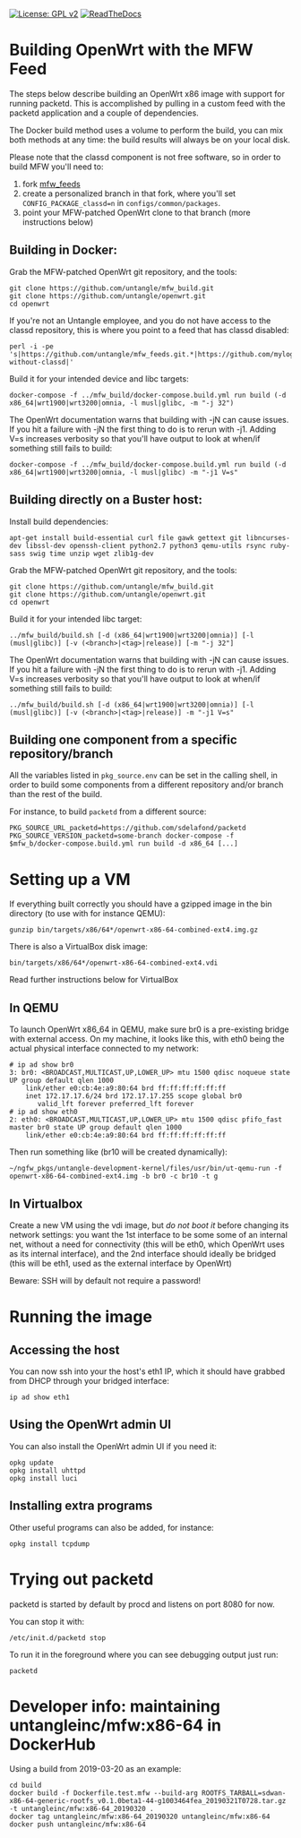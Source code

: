[![License: GPL v2](https://img.shields.io/badge/License-GPL%20v2-blue.svg)](https://www.gnu.org/licenses/old-licenses/gpl-2.0.en.html)
[![ReadTheDocs](https://readthedocs.org/projects/microfirewall/badge/?version=latest)](https://microfirewall.readthedocs.io/)

Building OpenWrt with the MFW Feed
=======================================

The steps below describe building an OpenWrt x86 image with support for
running packetd. This is accomplished by pulling in a custom feed with
the packetd application and a couple of dependencies.

The Docker build method uses a volume to perform the build, you can mix
both methods at any time: the build results will always be on your local
disk.

Please note that the classd component is not free software, so in order
to build MFW you'll need to:

1. fork [mfw_feeds](https://github.com//untangle/mfw_feeds)
2. create a personalized branch in that fork, where you'll set
   `CONFIG_PACKAGE_classd=n` in `configs/common/packages`.
3. point your MFW-patched OpenWrt clone to that branch (more
   instructions below)

Building in Docker:
-------------------

Grab the MFW-patched OpenWrt git repository, and the tools:
```
git clone https://github.com/untangle/mfw_build.git
git clone https://github.com/untangle/openwrt.git
cd openwrt
```

If you're not an Untangle employee, and you do not have access to the
classd repository, this is where you point to a feed that has classd
disabled:

```
perl -i -pe 's|https://github.com/untangle/mfw_feeds.git.*|https://github.com/mylogin/mfw_feeds.git;branch-without-classd|'
```

Build it for your intended device and libc targets:
```
docker-compose -f ../mfw_build/docker-compose.build.yml run build (-d x86_64|wrt1900|wrt3200|omnia, -l musl|glibc, -m "-j 32") 
```

The OpenWrt documentation warns that building with -jN can cause
issues. If you hit a failure with -jN the first thing to do is to rerun
with -j1. Adding V=s increases verbosity so that you'll have output to
look at when/if something still fails to build:

```
docker-compose -f ../mfw_build/docker-compose.build.yml run build (-d x86_64|wrt1900|wrt3200|omnia, -l musl|glibc) -m "-j1 V=s"
```

Building directly on a Buster host:
------------------------------------

Install build dependencies:
```
apt-get install build-essential curl file gawk gettext git libncurses-dev libssl-dev openssh-client python2.7 python3 qemu-utils rsync ruby-sass swig time unzip wget zlib1g-dev 
```

Grab the MFW-patched OpenWrt git repository, and the tools:
```
git clone https://github.com/untangle/mfw_build.git
git clone https://github.com/untangle/openwrt.git
cd openwrt
```

Build it for your intended libc target:
```
../mfw_build/build.sh [-d (x86_64|wrt1900|wrt3200|omnia)] [-l (musl|glibc)] [-v (<branch>|<tag>|release)] [-m "-j 32"]
```

The OpenWrt documentation warns that building with -jN can cause
issues. If you hit a failure with -jN the first thing to do is to rerun
with -j1. Adding V=s increases verbosity so that you'll have output to
look at when/if something still fails to build:
```
../mfw_build/build.sh [-d (x86_64|wrt1900|wrt3200|omnia)] [-l (musl|glibc)] [-v (<branch>|<tag>|release)] -m "-j1 V=s"
```

Building one component from a specific repository/branch
--------------------------------------------------------

All the variables listed in `pkg_source.env` can be set in the calling
shell, in order to build some components from a different repository
and/or branch than the rest of the build.

For instance, to build `packetd` from a different source:

```
PKG_SOURCE_URL_packetd=https://github.com/sdelafond/packetd PKG_SOURCE_VERSION_packetd=some-branch docker-compose -f $mfw_b/docker-compose.build.yml run build -d x86_64 [...]
```

Setting up a VM
===============

If everything built correctly you should have a gzipped image in the
bin directory (to use with for instance QEMU):
```
gunzip bin/targets/x86/64*/openwrt-x86-64-combined-ext4.img.gz
```

There is also a VirtualBox disk image:
```
bin/targets/x86/64*/openwrt-x86-64-combined-ext4.vdi
```

Read further instructions below for VirtualBox

In QEMU
-------
To launch OpenWrt x86\_64 in QEMU, make sure br0 is a pre-existing
bridge with external access. On my machine, it looks like this, with
eth0 being the actual physical interface connected to my network:
```
# ip ad show br0
3: br0: <BROADCAST,MULTICAST,UP,LOWER_UP> mtu 1500 qdisc noqueue state UP group default qlen 1000
    link/ether e0:cb:4e:a9:80:64 brd ff:ff:ff:ff:ff:ff
    inet 172.17.17.6/24 brd 172.17.17.255 scope global br0
       valid_lft forever preferred_lft forever
# ip ad show eth0
2: eth0: <BROADCAST,MULTICAST,UP,LOWER_UP> mtu 1500 qdisc pfifo_fast master br0 state UP group default qlen 1000
    link/ether e0:cb:4e:a9:80:64 brd ff:ff:ff:ff:ff:ff
```

Then run something like (br10 will be created dynamically):
```
~/ngfw_pkgs/untangle-development-kernel/files/usr/bin/ut-qemu-run -f openwrt-x86-64-combined-ext4.img -b br0 -c br10 -t g
```

In Virtualbox
-------------

Create a new VM using the vdi image, but *do not boot it* before
changing its network settings: you want the 1st interface to be some
some of an internal net, without a need for connectivity (this will be
eth0, which OpenWrt uses as its internal interface), and the 2nd
interface should ideally be bridged (this will be eth1, used as the
external interface by OpenWrt)

Beware: SSH will by default not require a password!

Running the image
=================

Accessing the host
------------------

You can now ssh into your the host's eth1 IP, which it should have
grabbed from DHCP through your bridged interface:
```
ip ad show eth1
```

Using the OpenWrt admin UI
--------------------------

You can also install the OpenWrt admin UI if you need it:
```
opkg update
opkg install uhttpd
opkg install luci
```

Installing extra programs
-------------------------

Other useful programs can also be added, for instance:
```
opkg install tcpdump
```

Trying out packetd
==================

packetd is started by default by procd and listens on port 8080 for now.

You can stop it with:

```
/etc/init.d/packetd stop
```

To run it in the foreground where you can see debugging output just run:
```
packetd
```

Developer info: maintaining untangleinc/mfw:x86-64 in DockerHub
===============================================================

Using a build from 2019-03-20 as an example:

```
cd build
docker build -f Dockerfile.test.mfw --build-arg ROOTFS_TARBALL=sdwan-x86-64-generic-rootfs_v0.1.0beta1-44-g1003464fea_20190321T0728.tar.gz -t untangleinc/mfw:x86-64_20190320 .
docker tag untangleinc/mfw:x86-64_20190320 untangleinc/mfw:x86-64 
docker push untangleinc/mfw:x86-64 
```
